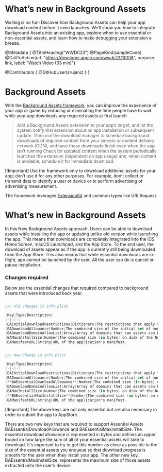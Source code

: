 # What’s new in Background Assets

Waiting is no fun! Discover how Background Assets can help your app download content before it even launches. We’ll show you how to integrate Background Assets into an existing app, explore when to use essential or non-essential assets, and learn how to make debugging your extension a breeze.

@Metadata {
   @TitleHeading("WWDC23")
   @PageKind(sampleCode)
   @CallToAction(url: "https://developer.apple.com/wwdc23/10108", purpose: link, label: "Watch Video (33 min)")

   @Contributors {
      @GitHubUser(srujanc)
   }
}



# Background Assets

With the [Background Assets framework](https://developer.apple.com/documentation/backgroundassets?language=objc), you can improve the experience of your app or game by reducing or eliminating the time people have to wait while your app downloads any required assets at first launch

> Add a Background Assets extension to your app’s target, and let the system notify that extension about an app installation or subsequent update. Then use the download manager to schedule background downloads of required content from your servers or content delivery network (CDN), and have those downloads finish even when the app isn’t running Check for updated content when the system periodically launches the extension (dependent on app usage) and, when content is available, schedule it for immediate download. 

[!Important] Use the framework only to download additional assets for your app; don’t use it for any other purposes. For example, don’t collect or transmit data to identify a user or device or to perform advertising or advertising measurement.

The framework leverages [ExtensionKit](https://developer.apple.com/documentation/extensionkit) and common types like URLRequest.


# What’s new in Background Assets

In this New Background Assets approach, Users can be able to download assets while installing the app or updating unlike old version while launching the app. This means that downloads are completely integrated into the iOS Home Screen, macOS Launchpad, and the App Store. To the end user, the download of assets appear as if the app is currently still being downloaded from the App Store. This also means that while essential downloads are in-flight, app cannot be launched by the user. All the user can do is cancel or pause installation.

### Changes required

Below are the essential changes that required compared to background assets that were introduced back year.

``` swift

/// Old Changes in info.plist

|Key|Type|Description|
|-|-|-|
|BAInitialDownloadRestrictions|Dictionary|The restrictions that apply to the set of assets that download prior to first app launch.
|BADownloadAllowance|Number|The combined size of the initial set of non-Essential asset downloads. Stored inside the BAInitialDownloadRestrictions dictionary.
|BADownloadDomainAllowList|Array|Array of domains that can assets can be downloaded from prior to first app launch. Stored inside the BAInitialDownloadRestrictions dictionary.
|BAMaxInstallSize|Number|The combined size (in bytes) on disk of the Non-Essential assets that download immediately after app installation.
|BAManifestURL|String|URL of the application's manifest.


/// New Change in info.plist

|Key|Type|Description|
|-|-|-|
|BAInitialDownloadRestrictions|Dictionary|The restrictions that apply to the set of assets that download prior to first app launch.
|BADownloadAllowance|Number|The combined size of the initial set of non-Essential asset downloads. Stored inside the BAInitialDownloadRestrictions dictionary.
|**BAEssentialDownloadAllowance**|Number|The combined size (in bytes) of the initial set of Essential asset downloads, including your manifest. Stored inside the BAInitialDownloadRestrictions dictionary.
|BADownloadDomainAllowList|Array|Array of domains that can assets can be downloaded from prior to first app launch. Stored inside the BAInitialDownloadRestrictions dictionary.
|BAMaxInstallSize|Number|The combined size (in bytes) on disk of the Non-Essential assets that download immediately after app installation.
|**BAEssentialMaxInstallSize**|Number|The combined size (in bytes) on disk of the Essential downloads that occur during app installation.
|BAManifestURL|String|URL of the application's manifest.

```

[!Important] The above keys are not only essential but are also necessary in order to submit the app to AppStore.

There are two new keys that are required to support Assential Assets BAEssentialDownloadAllowance and BAEssentialMaxInstallSize. The essential download allowance is represented in bytes and defines an upper bound on how large the sum of all of your essential assets will take to download. It's important to try to get this number as close as possible to the size of the essential assets you enqueue so that download progress is smooth for the user when they install your app. The other new key, BAEssentialMaxInstallSize, represents the maximum size of those assets extracted onto the user's device.
